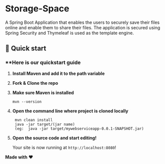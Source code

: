 # Storage-Space
A Spring Boot Application that enables the users to securely save their files online and enable them to share their files.
The application is secured using Spring Security and Thymeleaf is used as the template engine.

## 🚀 Quick start

### **Here is our quickstart guide 

1. **Install Maven and add it to the path variable**

2. **Fork & Clone the repo**

3. **Make sure Maven is installed**

   ```shell
   mvn --version
   ```

4. **Open the command line where project is cloned locally**

   ```shell
    mvn clean install
    java -jar target/(jar name) 
    (eg:  java -jar target/mywebserviceapp-0.0.1-SNAPSHOT.jar)
   ```

6. **Open the source code and start editing!**

   Your site is now running at `http://localhost:8080`!
 

**Made with** :heart:


